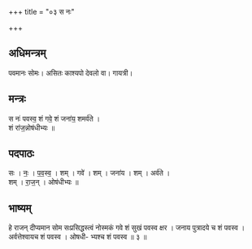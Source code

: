 +++
title = "०३ स नः"

+++
## अधिमन्त्रम्
पवमानः सोमः। असितः काश्यपो देवलो वा। गायत्री।

## मन्त्रः
स नः॑ पवस्व॒ शं गवे॒ शं जना॑य॒ शमर्व॑ते ।  
शं रा॑ज॒न्नोष॑धीभ्यः ॥

## पदपाठः
सः । नः॒ । प॒व॒स्व॒ । शम् । गवे॑ । शम् । जना॑य । शम् । अर्व॑ते ।  
शम् । रा॒ज॒न् । ओष॑धीभ्यः ॥

## भाष्यम्
हे राजन् दीप्यमान सोम सःप्रसिद्धस्त्वं नोस्मकं गवे शं सुखं पवस्व क्षर । जनाय पुत्रादये च शं पवस्व । अर्वत्तेश्वायच शं पवस्व । ओषधी- भ्यश्च शं पवस्व ॥ ३ ॥